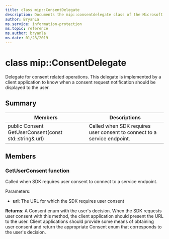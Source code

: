 ```yaml
---
title: class mip::ConsentDelegate 
description: Documents the mip::consentdelegate class of the Microsoft Information Protection (MIP) SDK.
author: BryanLa
ms.service: information-protection
ms.topic: reference
ms.author: bryanla
ms.date: 01/28/2019
---
```


# class mip::ConsentDelegate 
Delegate for consent related operations.
This delegate is implemented by a client application to know when a consent request notification should be displayed to the user.
  
## Summary
 Members                        | Descriptions                                
--------------------------------|---------------------------------------------
public Consent GetUserConsent(const std::string& url)  |  Called when SDK requires user consent to connect to a service endpoint.
  
## Members
  
### GetUserConsent function
Called when SDK requires user consent to connect to a service endpoint.

Parameters:  
* **url**: The URL for which the SDK requires user consent



  
**Returns**: A Consent enum with the user's decision.
When the SDK requests user consent with this method, the client application should present the URL to the user. Client applications should provide some means of obtaining user consent and return the appropriate Consent enum that corresponds to the user's decision.